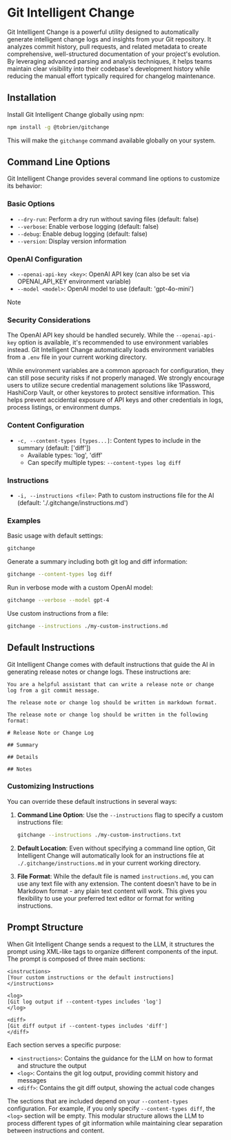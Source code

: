 # Git Intelligent Change

Git Intelligent Change is a powerful utility designed to automatically generate intelligent change logs and insights from your Git repository. It analyzes commit history, pull requests, and related metadata to create comprehensive, well-structured documentation of your project's evolution. By leveraging advanced parsing and analysis techniques, it helps teams maintain clear visibility into their codebase's development history while reducing the manual effort typically required for changelog maintenance.

## Installation

Install Git Intelligent Change globally using npm:

```bash
npm install -g @tobrien/gitchange
```

This will make the `gitchange` command available globally on your system.

## Command Line Options

Git Intelligent Change provides several command line options to customize its behavior:

### Basic Options

- `--dry-run`: Perform a dry run without saving files (default: false)
- `--verbose`: Enable verbose logging (default: false)
- `--debug`: Enable debug logging (default: false)
- `--version`: Display version information

### OpenAI Configuration

- `--openai-api-key <key>`: OpenAI API key (can also be set via OPENAI_API_KEY environment variable)
- `--model <model>`: OpenAI model to use (default: 'gpt-4o-mini')

> [!NOTE]
> ### Security Considerations
> 
> The OpenAI API key should be handled securely. While the `--openai-api-key` option is available, it's recommended to use environment variables instead. Git Intelligent Change automatically loads environment variables from a `.env` file in your current working directory.
> 
> While environment variables are a common approach for configuration, they can still pose security risks if not properly managed. We strongly encourage users to utilize secure credential management solutions like 1Password, HashiCorp Vault, or other keystores to protect sensitive information. This helps prevent accidental exposure of API keys and other credentials in logs, process listings, or environment dumps.

### Content Configuration

- `-c, --content-types [types...]`: Content types to include in the summary (default: ['diff'])
  - Available types: 'log', 'diff'
  - Can specify multiple types: `--content-types log diff`

### Instructions

- `-i, --instructions <file>`: Path to custom instructions file for the AI (default: './.gitchange/instructions.md')

### Examples

Basic usage with default settings:
```bash
gitchange
```

Generate a summary including both git log and diff information:
```bash
gitchange --content-types log diff
```

Run in verbose mode with a custom OpenAI model:
```bash
gitchange --verbose --model gpt-4
```

Use custom instructions from a file:
```bash
gitchange --instructions ./my-custom-instructions.md
```

## Default Instructions

Git Intelligent Change comes with default instructions that guide the AI in generating release notes or change logs. These instructions are:

```
You are a helpful assistant that can write a release note or change log from a git commit message.

The release note or change log should be written in markdown format.

The release note or change log should be written in the following format:

# Release Note or Change Log

## Summary

## Details

## Notes
```

### Customizing Instructions

You can override these default instructions in several ways:

1. **Command Line Option**: Use the `--instructions` flag to specify a custom instructions file:
   ```bash
   gitchange --instructions ./my-custom-instructions.txt
   ```

2. **Default Location**: Even without specifying a command line option, Git Intelligent Change will automatically look for an instructions file at `./.gitchange/instructions.md` in your current working directory.

3. **File Format**: While the default file is named `instructions.md`, you can use any text file with any extension. The content doesn't have to be in Markdown format - any plain text content will work. This gives you flexibility to use your preferred text editor or format for writing instructions.

## Prompt Structure

When Git Intelligent Change sends a request to the LLM, it structures the prompt using XML-like tags to organize different components of the input. The prompt is composed of three main sections:

```
<instructions>
[Your custom instructions or the default instructions]
</instructions>

<log>
[Git log output if --content-types includes 'log']
</log>

<diff>
[Git diff output if --content-types includes 'diff']
</diff>
```

Each section serves a specific purpose:
- `<instructions>`: Contains the guidance for the LLM on how to format and structure the output
- `<log>`: Contains the git log output, providing commit history and messages
- `<diff>`: Contains the git diff output, showing the actual code changes

The sections that are included depend on your `--content-types` configuration. For example, if you only specify `--content-types diff`, the `<log>` section will be empty. This modular structure allows the LLM to process different types of git information while maintaining clear separation between instructions and content.

